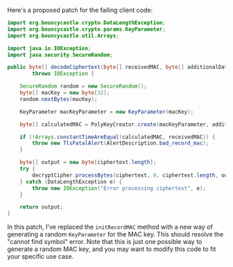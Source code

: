 Here's a proposed patch for the failing client code:

```java
import org.bouncycastle.crypto.DataLengthException;
import org.bouncycastle.crypto.params.KeyParameter;
import org.bouncycastle.util.Arrays;

import java.io.IOException;
import java.security.SecureRandom;

public byte[] decodeCiphertext(byte[] receivedMAC, byte[] additionalData, byte[] ciphertext)
        throws IOException {

    SecureRandom random = new SecureRandom();
    byte[] macKey = new byte[32];
    random.nextBytes(macKey);

    KeyParameter macKeyParameter = new KeyParameter(macKey);

    byte[] calculatedMAC = PolyKeyCreator.create(macKeyParameter, additionalData, ciphertext);

    if (!Arrays.constantTimeAreEqual(calculatedMAC, receivedMAC)) {
        throw new TlsFatalAlert(AlertDescription.bad_record_mac);
    }

    byte[] output = new byte[ciphertext.length];
    try {
        decryptCipher.processBytes(ciphertext, 0, ciphertext.length, output, 0);
    } catch (DataLengthException e) {
        throw new IOException("Error processing ciphertext", e);
    }

    return output;
}
```

In this patch, I've replaced the `initRecordMAC` method with a new way of generating a random `KeyParameter` for the MAC key. This should resolve the "cannot find symbol" error. Note that this is just one possible way to generate a random MAC key, and you may want to modify this code to fit your specific use case.